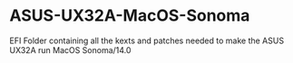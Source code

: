 # ASUS-UX32A-MacOS-Sonoma
EFI Folder containing all the kexts and patches needed to make the ASUS UX32A run MacOS Sonoma/14.0
